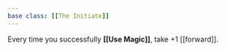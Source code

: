 ```yaml
---
base class: [[The Initiate]]
---
```

Every time you successfully **[[Use Magic]]**, take +1 [[forward]].